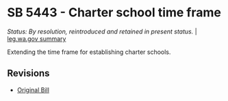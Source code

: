 # SB 5443 - Charter school time frame
*Status: By resolution, reintroduced and retained in present status.* | [leg.wa.gov summary](https://app.leg.wa.gov/billsummary?BillNumber=5443&Year=2021)

Extending the time frame for establishing charter schools.

## Revisions
* [Original Bill](1/)